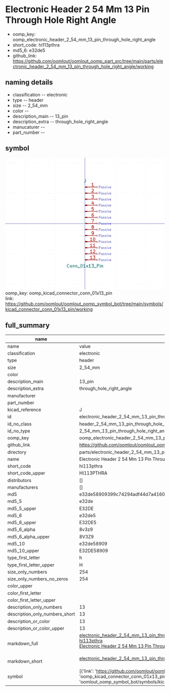 # Electronic Header 2 54 Mm 13 Pin Through Hole Right Angle

  
* oomp_key: oomp_electronic_header_2_54_mm_13_pin_through_hole_right_angle 
* short_code: hi113pthra
* md5_6: e32de5  
* github_link: https://github.com/oomlout/oomlout_oomp_part_src/tree/main/parts/electronic_header_2_54_mm_13_pin_through_hole_right_angle/working  
## naming details
* classification -- electronic
* type -- header
* size -- 2_54_mm
* color -- 
* description_main -- 13_pin
* description_extra -- through_hole_right_angle
* manucaturer -- 
* part_number -- 



## symbol

![](symbol/0/working/working_600.png)  
oomp_key: oomp_kicad_connector_conn_01x13_pin  
link: https://github.com/oomlout/oomlout_oomp_symbol_bot/tree/main/symbols/kicad_connector_conn_01x13_pin/working  


## full_summary
| name | value | 
| --- | --- | 
| name | value | 
| classification | electronic | 
| type | header | 
| size | 2_54_mm | 
| color |  | 
| description_main | 13_pin | 
| description_extra | through_hole_right_angle | 
| manufacturer |  | 
| part_number |  | 
| kicad_reference | J | 
| id | electronic_header_2_54_mm_13_pin_through_hole_right_angle | 
| id_no_class | header_2_54_mm_13_pin_through_hole_right_angle | 
| id_no_type | 2_54_mm_13_pin_through_hole_right_angle | 
| oomp_key | oomp_electronic_header_2_54_mm_13_pin_through_hole_right_angle | 
| github_link | https://github.com/oomlout/oomlout_oomp_part_src/tree/main/parts/electronic_header_2_54_mm_13_pin_through_hole_right_angle/working | 
| directory | parts/electronic_header_2_54_mm_13_pin_through_hole_right_angle | 
| name | Electronic Header 2 54 Mm 13 Pin Through Hole Right Angle | 
| short_code | hi113pthra | 
| short_code_upper | HI113PTHRA | 
| distributors | [] | 
| manufacturers | [] | 
| md5 | e32de58909399c74294adf44d7a4160a | 
| md5_5 | e32de | 
| md5_5_upper | E32DE | 
| md5_6 | e32de5 | 
| md5_6_upper | E32DE5 | 
| md5_6_alpha | 8v3z9 | 
| md5_6_alpha_upper | 8V3Z9 | 
| md5_10 | e32de58909 | 
| md5_10_upper | E32DE58909 | 
| type_first_letter | h | 
| type_first_letter_upper | H | 
| size_only_numbers | 254 | 
| size_only_numbers_no_zeros | 254 | 
| color_upper |  | 
| color_first_letter |  | 
| color_first_letter_upper |  | 
| description_only_numbers | 13 | 
| description_only_numbers_short | 13 | 
| description_or_color | 13 | 
| description_or_color_upper | 13 | 
| markdown_full | [electronic_header_2_54_mm_13_pin_through_hole_right_angle](https://github.com/oomlout/oomlout_oomp_part_src/tree/main/parts/electronic_header_2_54_mm_13_pin_through_hole_right_angle/working)<br>[hi113pthra](https://github.com/oomlout/oomlout_oomp_part_src/tree/main/parts/electronic_header_2_54_mm_13_pin_through_hole_right_angle/working)<br>[Electronic Header 2 54 Mm 13 Pin Through Hole Right Angle](https://github.com/oomlout/oomlout_oomp_part_src/tree/main/parts/electronic_header_2_54_mm_13_pin_through_hole_right_angle/working)<br><br> | 
| markdown_short | [electronic_header_2_54_mm_13_pin_through_hole_right_angle](https://github.com/oomlout/oomlout_oomp_part_src/tree/main/parts/electronic_header_2_54_mm_13_pin_through_hole_right_angle/working)<br><br> | 
| symbol | [{'link': 'https://github.com/oomlout/oomlout_oomp_symbol_bot/tree/main/symbols/kicad_connector_conn_01x13_pin', 'oomp_key': 'oomp_kicad_connector_conn_01x13_pin', 'directory': 'oomlout_oomp_symbol_bot/symbols/kicad_connector_conn_01x13_pin//working/working.kicad_sym'}] | 
